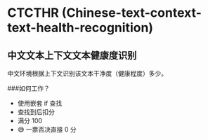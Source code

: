 # CTCTHR (Chinese-text-context-text-health-recognition)
## 中文文本上下文文本健康度识别

中文环境根据上下文识别该文本干净度（健康程度）多少。

###如何工作？

- 使用嵌套 if 查找
- 查找到后扣分
- 满分 100
- 😅 一票否决直接 0 分
